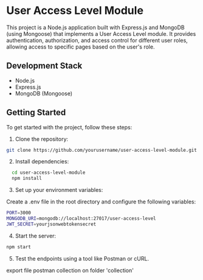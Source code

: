 # User Access Level Module

This project is a Node.js application built with Express.js and MongoDB (using Mongoose) that implements a User Access Level module. It provides authentication, authorization, and access control for different user roles, allowing access to specific pages based on the user's role.

## Development Stack

- Node.js
- Express.js
- MongoDB (Mongoose)

## Getting Started

To get started with the project, follow these steps:

1. Clone the repository:

```bash
git clone https://github.com/yourusername/user-access-level-module.git
```

2. Install dependencies:

```bash
  cd user-access-level-module
  npm install
```

3. Set up your environment variables:

Create a .env file in the root directory and configure the following variables:

```bash
PORT=3000
MONGODB_URI=mongodb://localhost:27017/user-access-level
JWT_SECRET=yourjsonwebtokensecret
```

4. Start the server:

```bash
npm start
```

5. Test the endpoints using a tool like Postman or cURL.

export file postman collection on folder 'collection'
